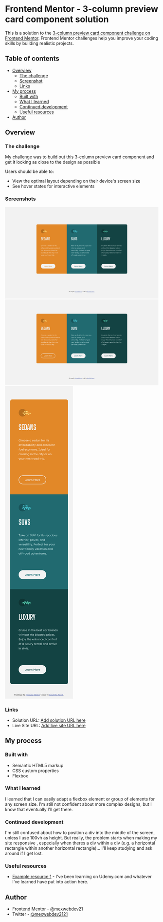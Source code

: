 # Frontend Mentor - 3-column preview card component solution

This is a solution to the [3-column preview card component challenge on Frontend Mentor](https://www.frontendmentor.io/challenges/3column-preview-card-component-pH92eAR2-). Frontend Mentor challenges help you improve your coding skills by building realistic projects.

## Table of contents

- [Overview](#overview)
  - [The challenge](#the-challenge)
  - [Screenshot](#screenshot)
  - [Links](#links)
- [My process](#my-process)
  - [Built with](#built-with)
  - [What I learned](#what-i-learned)
  - [Continued development](#continued-development)
  - [Useful resources](#useful-resources)
- [Author](#author)

## Overview

### The challenge

My challenge was to build out this 3-column preview card component and get it looking as close to the design as possible

Users should be able to:

- View the optimal layout depending on their device's screen size
- See hover states for interactive elements

### Screenshots

![](./screenshots/screenshot-main.jpg)
![](./screenshots/screenshot-hover.jpg)
![](./screenshots/screenshot-mobile.jpg)

### Links

- Solution URL: [Add solution URL here](https://your-solution-url.com)
- Live Site URL: [Add live site URL here](https://your-live-site-url.com)

## My process

### Built with

- Semantic HTML5 markup
- CSS custom properties
- Flexbox

### What I learned

I learned that I can easily adapt a flexbox element or group of elements for any screen size. I'm still not confident about more complex designs, but I know that eventually I'll get there.

### Continued development

I'm still confused about how to position a div into the middle of the screen, unless I use 100vh as height. But really, the problem starts when making my site responsive , especially when theres a div within a div (e.g. a horizontal rectangle within another horizontal rectangle)... I'll keep studying and ask around if I get lost.

### Useful resources

- [Example resource 1](https://www.udemy.com) - I've been learning on Udemy.com and whatever I've learned have put into action here.

## Author

- Frontend Mentor - [@mexwebdev21](https://www.frontendmentor.io/profile/mexwebdev21)
- Twitter - [@mexwebdev2121](https://twitter.com/mexwebdev2121)
